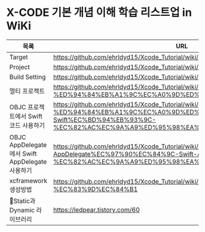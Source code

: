 # X-CODE 기본 개념 이해 학습 리스트업 in WiKi

| 목록 | URL |
| ------ | ------ |
| Target | https://github.com/ehrldyd15/Xcode_Tutorial/wiki/Target |
| Project | https://github.com/ehrldyd15/Xcode_Tutorial/wiki/Project |
| Build Setting | https://github.com/ehrldyd15/Xcode_Tutorial/wiki/Build-Settings |
| 멀티 프로젝트 | https://github.com/ehrldyd15/Xcode_Tutorial/wiki/%EB%A9%80%ED%8B%B0-%ED%94%84%EB%A1%9C%EC%A0%9D%ED%8A%B8 |
| OBJC 프로젝트에서 Swift코드 사용하기 | https://github.com/ehrldyd15/Xcode_Tutorial/wiki/OBJC-%ED%94%84%EB%A1%9C%EC%A0%9D%ED%8A%B8%EC%97%90%EC%84%9C-Swift%EC%BD%94%EB%93%9C-%EC%82%AC%EC%9A%A9%ED%95%98%EA%B8%B0 |
| OBJC AppDelegate에서 Swift AppDelegate 사용하기 | https://github.com/ehrldyd15/Xcode_Tutorial/wiki/OBJC-AppDelegate%EC%97%90%EC%84%9C-Swift-AppDelegate-%EC%82%AC%EC%9A%A9%ED%95%98%EA%B8%B0 |
| xcframework 생성방법 | https://github.com/ehrldyd15/Xcode_Tutorial/wiki/xcframework-%EC%83%9D%EC%84%B1 |
| Static과 Dynamic 라이브러리 | https://ledpear.tistory.com/60 |

